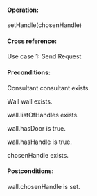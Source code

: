 #### Operation: 

setHandle(chosenHandle) 

#### Cross reference: 

Use case 1: Send Request 

#### Preconditions: 



Consultant consultant exists. 

Wall wall exists. 

wall.listOfHandles exists. 

wall.hasDoor is true.

wall.hasHandle is true.

chosenHandle exists.

#### Postconditions: 

wall.chosenHandle is set. 
